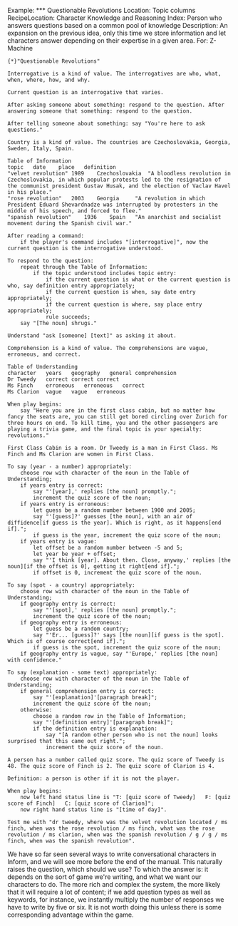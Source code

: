 Example: *** Questionable Revolutions
Location: Topic columns
RecipeLocation: Character Knowledge and Reasoning
Index: Person who answers questions based on a common pool of knowledge
Description: An expansion on the previous idea, only this time we store information and let characters answer depending on their expertise in a given area.
For: Z-Machine

  

``` inform7
{*}"Questionable Revolutions"

Interrogative is a kind of value. The interrogatives are who, what, when, where, how, and why.

Current question is an interrogative that varies.

After asking someone about something: respond to the question. After answering someone that something: respond to the question.

After telling someone about something: say "You're here to ask questions."

Country is a kind of value. The countries are Czechoslovakia, Georgia, Sweden, Italy, Spain.

Table of Information
topic	date	place	definition
"velvet revolution"	1989	Czechoslovakia	"A bloodless revolution in Czechoslovakia, in which popular protests led to the resignation of the communist president Gustav Husak, and the election of Vaclav Havel in his place."
"rose revolution"	2003	Georgia		"A revolution in which President Eduard Shevardnadze was interrupted by protesters in the middle of his speech, and forced to flee."
"spanish revolution"	1936	Spain	"An anarchist and socialist movement during the Spanish civil war."

After reading a command:
	if the player's command includes "[interrogative]", now the current question is the interrogative understood.

To respond to the question:
	repeat through the Table of Information:
		if the topic understood includes topic entry:
			if the current question is what or the current question is who, say definition entry appropriately;
			if the current question is when, say date entry appropriately;
			if the current question is where, say place entry appropriately;
			rule succeeds;
	say "[The noun] shrugs."

Understand "ask [someone] [text]" as asking it about.

Comprehension is a kind of value. The comprehensions are vague, erroneous, and correct.

Table of Understanding
character	years	geography	general comprehension
Dr Tweedy	correct	correct	correct
Ms Finch	erroneous	erroneous	correct
Ms Clarion	vague	vague	erroneous

When play begins:
	say "Here you are in the first class cabin, but no matter how fancy the seats are, you can still get bored circling over Zurich for three hours on end. To kill time, you and the other passengers are playing a trivia game, and the final topic is your specialty: revolutions."

First Class Cabin is a room. Dr Tweedy is a man in First Class. Ms Finch and Ms Clarion are women in First Class.

To say (year - a number) appropriately:
	choose row with character of the noun in the Table of Understanding;
	if years entry is correct:
		say "'[year],' replies [the noun] promptly.";
		increment the quiz score of the noun;
	if years entry is erroneous:
		let guess be a random number between 1900 and 2005;
		say "'[guess]?' guesses [the noun], with an air of diffidence[if guess is the year]. Which is right, as it happens[end if].";
		if guess is the year, increment the quiz score of the noun;
	if years entry is vague:
		let offset be a random number between -5 and 5;
		let year be year + offset;
		say "'I think [year]. About then. Close, anyway,' replies [the noun][if the offset is 0], getting it right[end if].";
		if offset is 0, increment the quiz score of the noun.

To say (spot - a country) appropriately:
	choose row with character of the noun in the Table of Understanding;
	if geography entry is correct:
		say "'[spot],' replies [the noun] promptly.";
		increment the quiz score of the noun;
	if geography entry is erroneous:
		let guess be a random country;
		say "'Er... [guess]?' says [the noun][if guess is the spot]. Which is of course correct[end if].";
		if guess is the spot, increment the quiz score of the noun;
	if geography entry is vague, say "'Europe,' replies [the noun] with confidence."

To say (explanation - some text) appropriately:
	choose row with character of the noun in the Table of Understanding;
	if general comprehension entry is correct:
		say "'[explanation]'[paragraph break]";
		increment the quiz score of the noun;
	otherwise:
		choose a random row in the Table of Information;
		say "'[definition entry]'[paragraph break]";
		if the definition entry is explanation:
			say "[A random other person who is not the noun] looks surprised that this came out right.";
			increment the quiz score of the noun.

A person has a number called quiz score. The quiz score of Tweedy is 48. The quiz score of Finch is 2. The quiz score of Clarion is 4.

Definition: a person is other if it is not the player.

When play begins:
	now left hand status line is "T: [quiz score of Tweedy]   F: [quiz score of Finch]   C: [quiz score of Clarion]";
	now right hand status line is "[time of day]".

Test me with "dr tweedy, where was the velvet revolution located / ms finch, when was the rose revolution / ms finch, what was the rose revolution / ms clarion, when was the spanish revolution / g / g / ms finch, when was the spanish revolution".
```

  
We have so far seen several ways to write conversational characters in Inform, and we will see more before the end of the manual. This naturally raises the question, which should we use? To which the answer is: it depends on the sort of game we're writing, and what we want our characters to do. The more rich and complex the system, the more likely that it will require a lot of content; if we add question types as well as keywords, for instance, we instantly multiply the number of responses we have to write by five or six. It is not worth doing this unless there is some corresponding advantage within the game.

